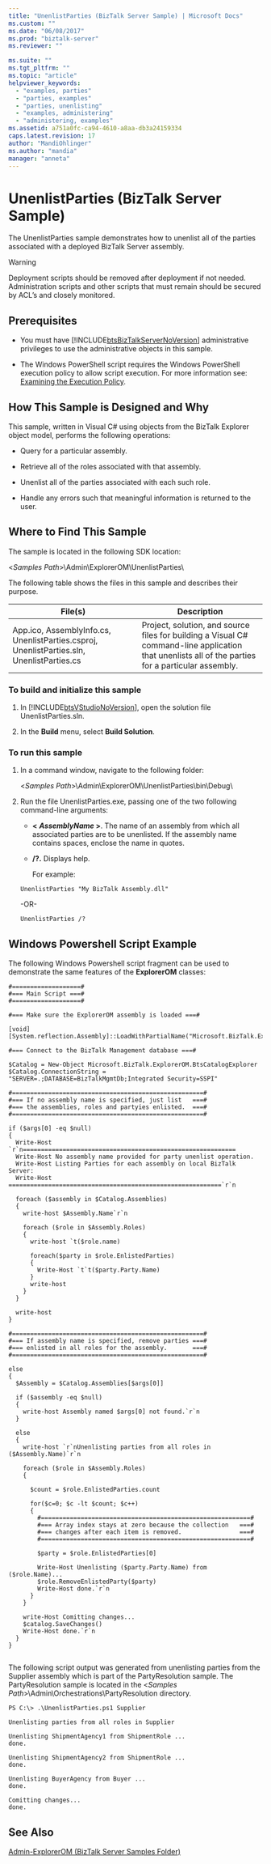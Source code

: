 ```yaml
---
title: "UnenlistParties (BizTalk Server Sample) | Microsoft Docs"
ms.custom: ""
ms.date: "06/08/2017"
ms.prod: "biztalk-server"
ms.reviewer: ""

ms.suite: ""
ms.tgt_pltfrm: ""
ms.topic: "article"
helpviewer_keywords: 
  - "examples, parties"
  - "parties, examples"
  - "parties, unenlisting"
  - "examples, administering"
  - "administering, examples"
ms.assetid: a751a0fc-ca94-4610-a8aa-db3a24159334
caps.latest.revision: 17
author: "MandiOhlinger"
ms.author: "mandia"
manager: "anneta"
---
```

# UnenlistParties (BizTalk Server Sample)
The UnenlistParties sample demonstrates how to unenlist all of the parties associated with a deployed BizTalk Server assembly.  
  
> [!WARNING]
>  Deployment scripts should be removed after deployment if not needed. Administration scripts and other scripts that must remain should be secured by ACL’s and closely monitored.  
  
## Prerequisites  
  
- You must have [!INCLUDE[btsBizTalkServerNoVersion](../includes/btsbiztalkservernoversion-md.md)] administrative privileges to use the administrative objects in this sample.  
  
- The Windows PowerShell script requires the Windows PowerShell execution policy to allow script execution. For more information see: [Examining the Execution Policy](http://go.microsoft.com/fwlink/?LinkId=128930).  
  
## How This Sample is Designed and Why  
 This sample, written in Visual C# using objects from the BizTalk Explorer object model, performs the following operations:  
  
-   Query for a particular assembly.  
  
-   Retrieve all of the roles associated with that assembly.  
  
-   Unenlist all of the parties associated with each such role.  
  
-   Handle any errors such that meaningful information is returned to the user.  
  
## Where to Find This Sample  
 The sample is located in the following SDK location:  
  
 \<*Samples Path*\>\Admin\ExplorerOM\UnenlistParties\  
  
 The following table shows the files in this sample and describes their purpose.  
  
|File(s)|Description|  
|---------------|-----------------|  
|App.ico, AssemblyInfo.cs, UnenlistParties.csproj, UnenlistParties.sln, UnenlistParties.cs|Project, solution, and source files for building a Visual C# command-line application that unenlists all of the parties for a particular assembly.|  
  
### To build and initialize this sample  
  
1. In [!INCLUDE[btsVStudioNoVersion](../includes/btsvstudionoversion-md.md)], open the solution file UnenlistParties.sln.  
  
2. In the **Build** menu, select **Build Solution**.  
  
### To run this sample  
  
1. In a command window, navigate to the following folder:  
  
    \<*Samples Path*\>\Admin\ExplorerOM\UnenlistParties\bin\Debug\  
  
2. Run the file UnenlistParties.exe, passing one of the two following command-line arguments:  
  
   - **\<**
      ***AssemblyName* \>**. The name of an assembly from which all associated parties are to be unenlisted. If the assembly name contains spaces, enclose the name in quotes.  
  
   - **/?.** Displays help.  
  
     For example:  
  
   ```  
   UnenlistParties "My BizTalk Assembly.dll"  
   ```  
  
    -OR-  
  
   ```  
   UnenlistParties /?  
   ```  
  
## Windows Powershell Script Example  
 The following Windows Powershell script fragment can be used to demonstrate the same features of the **ExplorerOM** classes:  
  
```  
#===================#  
#=== Main Script ===#  
#===================#  
  
#=== Make sure the ExplorerOM assembly is loaded ===#  
  
[void] [System.reflection.Assembly]::LoadWithPartialName("Microsoft.BizTalk.ExplorerOM")  
  
#=== Connect to the BizTalk Management database ===#  
  
$Catalog = New-Object Microsoft.BizTalk.ExplorerOM.BtsCatalogExplorer  
$Catalog.ConnectionString = "SERVER=.;DATABASE=BizTalkMgmtDb;Integrated Security=SSPI"  
  
#=====================================================#  
#=== If no assembly name is specified, just list   ===#  
#=== the assemblies, roles and partyies enlisted.  ===#  
#=====================================================#  
  
if ($args[0] -eq $null)  
{  
  Write-Host `r`n===========================================================  
  Write-Host No assembly name provided for party unenlist operation.  
  Write-Host Listing Parties for each assembly on local BizTalk Server:  
  Write-Host ===========================================================`r`n  
  
  foreach ($assembly in $Catalog.Assemblies)  
  {  
    write-host $Assembly.Name`r`n  
  
    foreach ($role in $Assembly.Roles)  
    {  
      write-host `t($role.name)  
  
      foreach($party in $role.EnlistedParties)  
      {  
        Write-Host `t`t($party.Party.Name)  
      }  
      write-host  
    }  
  }  
  
  write-host  
}  
  
#=====================================================#  
#=== If assembly name is specified, remove parties ===#  
#=== enlisted in all roles for the assembly.       ===#  
#=====================================================#  
  
else  
{  
  $Assembly = $Catalog.Assemblies[$args[0]]  
  
  if ($assembly -eq $null)  
  {  
    write-host Assembly named $args[0] not found.`r`n  
  }   
  
  else  
  {  
    write-host `r`nUnenlisting parties from all roles in ($Assembly.Name)`r`n  
  
    foreach ($role in $Assembly.Roles)  
    {  
  
      $count = $role.EnlistedParties.count  
  
      for($c=0; $c -lt $count; $c++)  
      {  
        #==========================================================#  
        #=== Array index stays at zero because the collection   ===#  
        #=== changes after each item is removed.                ===#  
        #==========================================================#  
  
        $party = $role.EnlistedParties[0]  
  
        Write-Host Unenlisting ($party.Party.Name) from ($role.Name)...  
        $role.RemoveEnlistedParty($party)  
        Write-Host done.`r`n  
      }  
    }  
  
    write-Host Comitting changes...  
    $catalog.SaveChanges()  
    Write-Host done.`r`n  
  }  
}  
  
```  
  
 The following script output was generated from unenlisting parties from the Supplier assembly which is part of the PartyResolution sample. The PartyResolution sample is located in the \<*Samples Path*\>\Admin\Orchestrations\PartyResolution directory.  
  
```  
PS C:\> .\UnenlistParties.ps1 Supplier  
  
Unenlisting parties from all roles in Supplier  
  
Unenlisting ShipmentAgency1 from ShipmentRole ...  
done.  
  
Unenlisting ShipmentAgency2 from ShipmentRole ...  
done.  
  
Unenlisting BuyerAgency from Buyer ...  
done.  
  
Comitting changes...  
done.  
```  
  
## See Also  
 [Admin-ExplorerOM (BizTalk Server Samples Folder)](../core/admin-explorerom-biztalk-server-samples-folder.md)